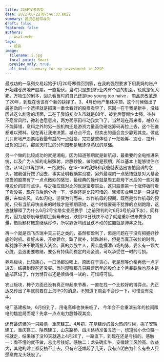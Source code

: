 ```yaml
---
title: 22SP投资感受
date: 2022-06-22T07:46:33.802Z
summary: 投资总结得与失
draft: false
featured: false
authors:
  - Avalanche
tags:
  - 投资
image:
  filename: 2.jpg
  focal_point: Smart
  preview_only: true
  alt_text: summary for my investment in 22SP
---
```

<!--StartFragment-->

最成功的一系列交易起始于1月20号寒假回到家，在我的强烈要求下用我妈的账户开始建仓房地产股票，一直蛰伏，当时只是想到行业内有个股的机会，也就是恒大死，万物生的剧本，回头看当时的自己还是too young too naive， 商品房改革走了20年，到现在也该有个新的抉择了。3、4月份地产集体冲顶，这个时候做出了最差劲的一个选择就是把第一重仓看好的股票卖早了，原因一在于我是新手，没经历过这么刺激的场面，二在于我妈初次入市就是08年，被套后警惕性太强，往往不愿冒风险，微利也愿意出，两方面原因带动我卖飞了。当然现在再来看，减仓点不能算错，意料之外的另一股机构还是游资力量高位硬吃筹码再拉上去，这个任谁都难以预料。现在再让我来决策，减仓点不变，但卖出的量会变少静观其变。做这几只房地产股票给我最有益的一点就是，完完整整体验了一把吸筹、震仓、拉升、出货的过程，那些天盯过的分时图都是我逐渐熟稔的基础。

另一个做的比较成功的就是湘电，因为知道预期就是新航母，最重要的全电推进系统，以及广为人知的电磁弹射。炒股炒股，做的就是预期，所以基本上能够锁住仓位，从14到11再到19，一路波折。在15~16时我妈和我爸就表达出害怕回调的念头，被我强行按了回去，事实证明我确实没错。另外最深的一点感悟就是对大基金控盘的股票有了一点点微妙的感觉，最经典的操作就是周五航母下水后的一些对湘电股价的即时点评。与之相应做对比的就是宝塔实业，这只股票第一个涨停板时看了看没买，现在马后炮分析一下，觉得还是比较可惜的。宝塔实业明显是一只游资股，来如疾风，去如闪电。游资为何而来，炒作航母的预期。既然是炒作航母的预期，只有当航母快出来的时候才是预期落地，这个时候要毫不犹豫的立刻跑路，这也就解释了为什么6月2号宝塔实业高换手（之前预判的时6月3号航母下水）。同样的，因为是炒航母预期且航母未出，跌倒20日线跌不动了就是重新进来做多力量，借助题材概念继续炒作，所以靠近均线且跌不动的位置就是博弈之处。

再一个就是西飞杰瑞中天三花之类的，虽然都盈利了，但是问题在于没有把握好抄底的时机。看好未来，开始建仓，跌了就补，越跌越补，但是当真正破位的时候，却犹豫不决不敢再投入资金。真的炒股牛人，要么能摸清市场的脉，要么有一颗大心脏，会选更要敢赌，要么有持续而稳定的现金流，可以承受住一时的亏损。

养鸡板块，比较痛心，一口汤都没喝上，原因在于贪心，老是想等价格再低一点才进去，结果到现在还没买。当时观察那几只股票历年的股价上个月暴跌后也基本是底部区域了，作为博弈点还是很值得一试的，可惜呀可惜。

农业板块，种子方面还没有真正带起来节奏，一直在找一个比较好的博弈点。先正达又传出了年底前要在上海IPO的消息，不知道下周会不会炒一下，可惜没有先手。

电厂基建板块，6月份到了，用电高峰也快来临了， 今年会不会重演去年的拉闸限电的尴尬局面呢？先拿一点点电力股静观其变。

还有最遗憾的一只股票，重庆建工。4月初，在基建炒的最火热的时候，挑了安徽建工、重庆建工、陕西建工、山东路桥、四川路桥准备五选一，想短线小仓位赚一把就走，结果赚了没10天就遇上4月26了，一路直下，到现在还是亏损的。感触一：看不懂的就不做，总比亏钱好。感触二：龙头确实牛，安徽建工风险高、收益大，其他的建工都反抽不上去，只有它还雄起了几天，我有点明白为什么有些人只愿意做龙头妖股了。

<!--EndFragment-->